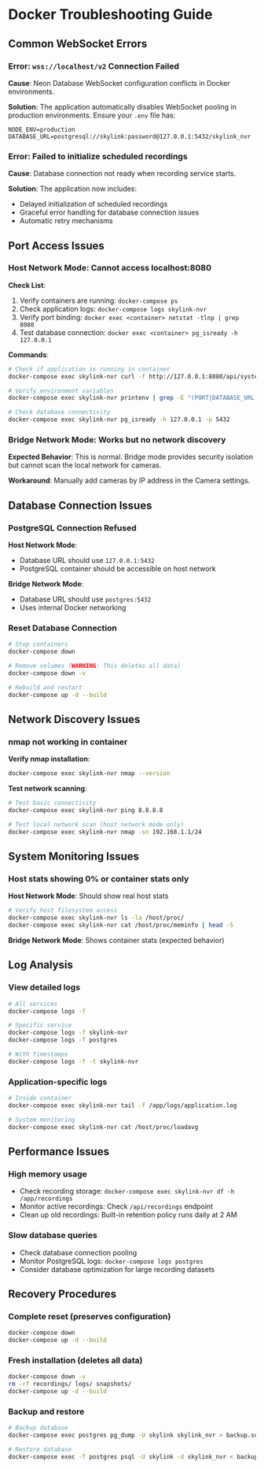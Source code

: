 # Docker Troubleshooting Guide

## Common WebSocket Errors

### Error: `wss://localhost/v2` Connection Failed

**Cause**: Neon Database WebSocket configuration conflicts in Docker environments.

**Solution**: The application automatically disables WebSocket pooling in production environments. Ensure your `.env` file has:
```
NODE_ENV=production
DATABASE_URL=postgresql://skylink:password@127.0.0.1:5432/skylink_nvr
```

### Error: Failed to initialize scheduled recordings

**Cause**: Database connection not ready when recording service starts.

**Solution**: The application now includes:
- Delayed initialization of scheduled recordings
- Graceful error handling for database connection issues
- Automatic retry mechanisms

## Port Access Issues

### Host Network Mode: Cannot access localhost:8080

**Check List**:
1. Verify containers are running: `docker-compose ps`
2. Check application logs: `docker-compose logs skylink-nvr`
3. Verify port binding: `docker exec <container> netstat -tlnp | grep 8080`
4. Test database connection: `docker exec <container> pg_isready -h 127.0.0.1`

**Commands**:
```bash
# Check if application is running in container
docker-compose exec skylink-nvr curl -f http://127.0.0.1:8080/api/system/health

# Verify environment variables
docker-compose exec skylink-nvr printenv | grep -E "(PORT|DATABASE_URL|NODE_ENV)"

# Check database connectivity
docker-compose exec skylink-nvr pg_isready -h 127.0.0.1 -p 5432
```

### Bridge Network Mode: Works but no network discovery

**Expected Behavior**: This is normal. Bridge mode provides security isolation but cannot scan the local network for cameras.

**Workaround**: Manually add cameras by IP address in the Camera settings.

## Database Connection Issues

### PostgreSQL Connection Refused

**Host Network Mode**:
- Database URL should use `127.0.0.1:5432`
- PostgreSQL container should be accessible on host network

**Bridge Network Mode**:
- Database URL should use `postgres:5432`
- Uses internal Docker networking

### Reset Database Connection

```bash
# Stop containers
docker-compose down

# Remove volumes (WARNING: This deletes all data)
docker-compose down -v

# Rebuild and restart
docker-compose up -d --build
```

## Network Discovery Issues

### nmap not working in container

**Verify nmap installation**:
```bash
docker-compose exec skylink-nvr nmap --version
```

**Test network scanning**:
```bash
# Test basic connectivity
docker-compose exec skylink-nvr ping 8.8.8.8

# Test local network scan (host network mode only)
docker-compose exec skylink-nvr nmap -sn 192.168.1.1/24
```

## System Monitoring Issues

### Host stats showing 0% or container stats only

**Host Network Mode**: Should show real host stats
```bash
# Verify host filesystem access
docker-compose exec skylink-nvr ls -la /host/proc/
docker-compose exec skylink-nvr cat /host/proc/meminfo | head -5
```

**Bridge Network Mode**: Shows container stats (expected behavior)

## Log Analysis

### View detailed logs
```bash
# All services
docker-compose logs -f

# Specific service
docker-compose logs -f skylink-nvr
docker-compose logs -f postgres

# With timestamps
docker-compose logs -f -t skylink-nvr
```

### Application-specific logs
```bash
# Inside container
docker-compose exec skylink-nvr tail -f /app/logs/application.log

# System monitoring
docker-compose exec skylink-nvr cat /host/proc/loadavg
```

## Performance Issues

### High memory usage
- Check recording storage: `docker-compose exec skylink-nvr df -h /app/recordings`
- Monitor active recordings: Check `/api/recordings` endpoint
- Clean up old recordings: Built-in retention policy runs daily at 2 AM

### Slow database queries
- Check database connection pooling
- Monitor PostgreSQL logs: `docker-compose logs postgres`
- Consider database optimization for large recording datasets

## Recovery Procedures

### Complete reset (preserves configuration)
```bash
docker-compose down
docker-compose up -d --build
```

### Fresh installation (deletes all data)
```bash
docker-compose down -v
rm -rf recordings/ logs/ snapshots/
docker-compose up -d --build
```

### Backup and restore
```bash
# Backup database
docker-compose exec postgres pg_dump -U skylink skylink_nvr > backup.sql

# Restore database
docker-compose exec -T postgres psql -U skylink -d skylink_nvr < backup.sql
```